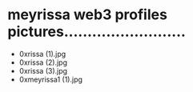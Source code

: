 # meyrissa web3 profiles pictures..........................
- 0xrissa (1).jpg
- 0xrissa (2).jpg
- 0xrissa (3).jpg
- 0xmeyrissa1 (1).jpg

